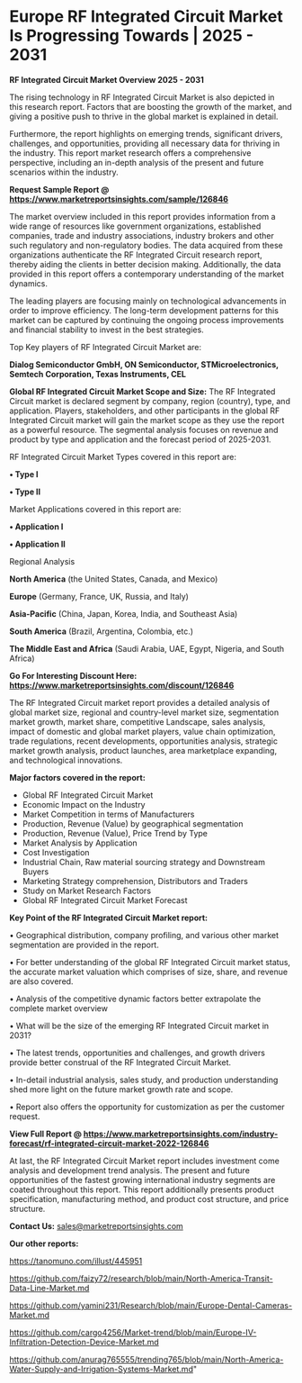 # Europe RF Integrated Circuit Market Is Progressing Towards | 2025 - 2031

<Strong> RF Integrated Circuit Market Overview 2025 - 2031</strong>

The rising technology in RF Integrated Circuit Market is also depicted in this research report. Factors that are boosting the growth of the market, and giving a positive push to thrive in the global market is explained in detail.

Furthermore, the report highlights on emerging trends, significant drivers, challenges, and opportunities, providing all necessary data for thriving in the industry. This report market research offers a comprehensive perspective, including an in-depth analysis of the present and future scenarios within the industry.

<strong>Request Sample Report @ <a href=https://www.marketreportsinsights.com/sample/126846>https://www.marketreportsinsights.com/sample/126846</a></strong>

The market overview included in this report provides information from a wide range of resources like government organizations, established companies, trade and industry associations, industry brokers and other such regulatory and non-regulatory bodies. The data acquired from these organizations authenticate the RF Integrated Circuit research report, thereby aiding the clients in better decision making. Additionally, the data provided in this report offers a contemporary understanding of the market dynamics.

The leading players are focusing mainly on technological advancements in order to improve efficiency. The long-term development patterns for this market can be captured by continuing the ongoing process improvements and financial stability to invest in the best strategies.

Top Key players of RF Integrated Circuit Market are:

<strong>Dialog Semiconductor GmbH, ON Semiconductor, STMicroelectronics, Semtech Corporation, Texas Instruments, CEL</strong>

<strong><b>Global RF Integrated Circuit Market Scope and Size:</b></strong>
The RF Integrated Circuit market is declared segment by company, region (country), type, and application. Players, stakeholders, and other participants in the global RF Integrated Circuit market will gain the market scope as they use the report as a powerful resource. The segmental analysis focuses on revenue and product by type and application and the forecast period of 2025-2031.

RF Integrated Circuit Market Types covered in this report are:

<strong>• Type I

• Type II</strong>

Market Applications covered in this report are:

<strong>• Application I

• Application II</strong> 

Regional Analysis

<strong>North America</strong> (the United States, Canada, and Mexico)

<strong>Europe</strong> (Germany, France, UK, Russia, and Italy)

<strong>Asia-Pacific</strong> (China, Japan, Korea, India, and Southeast Asia)

<strong>South America</strong> (Brazil, Argentina, Colombia, etc.)

<strong>The Middle East and Africa</strong> (Saudi Arabia, UAE, Egypt, Nigeria, and South Africa)

<strong>Go For Interesting Discount Here: <a href=https://www.marketreportsinsights.com/discount/126846>https://www.marketreportsinsights.com/discount/126846</a></strong>

The RF Integrated Circuit market report provides a detailed analysis of global market size, regional and country-level market size, segmentation market growth, market share, competitive Landscape, sales analysis, impact of domestic and global market players, value chain optimization, trade regulations, recent developments, opportunities analysis, strategic market growth analysis, product launches, area marketplace expanding, and technological innovations.

<strong><b>Major factors covered in the report:</b></strong>
<ul>
  <li>Global RF Integrated Circuit Market </li>
  <li>Economic Impact on the Industry</li>
  <li>Market Competition in terms of Manufacturers</li>
  <li>Production, Revenue (Value) by geographical segmentation</li>
  <li>Production, Revenue (Value), Price Trend by Type</li>
  <li>Market Analysis by Application</li>
  <li>Cost Investigation</li>
  <li>Industrial Chain, Raw material sourcing strategy and Downstream Buyers</li>
  <li>Marketing Strategy comprehension, Distributors and Traders</li>
  <li>Study on Market Research Factors</li>
  <li>Global RF Integrated Circuit Market Forecast</li>
</ul>

<strong><b>Key Point of the RF Integrated Circuit Market report:</b></strong>

• Geographical distribution, company profiling, and various other market segmentation are provided in the report.

• For better understanding of the global RF Integrated Circuit market status, the accurate market valuation which comprises of size, share, and revenue are also covered.

• Analysis of the competitive dynamic factors better extrapolate the complete market overview

• What will be the size of the emerging RF Integrated Circuit market in 2031?

• The latest trends, opportunities and challenges, and growth drivers provide better construal of the RF Integrated Circuit Market.

• In-detail industrial analysis, sales study, and production understanding shed more light on the future market growth rate and scope.

• Report also offers the opportunity for customization as per the customer request.

<strong><b>View Full Report @ <a href=https://www.marketreportsinsights.com/industry-forecast/rf-integrated-circuit-market-2022-126846>https://www.marketreportsinsights.com/industry-forecast/rf-integrated-circuit-market-2022-126846</a></b></strong>


At last, the RF Integrated Circuit Market report includes investment come analysis and development trend analysis. The present and future opportunities of the fastest growing international industry segments are coated throughout this report. This report additionally presents product specification, manufacturing method, and product cost structure, and price structure.

<strong>Contact Us:</strong>
sales@marketreportsinsights.com

<strong>Our other reports:</strong>

<a href=https://tanomuno.com/illust/445951>https://tanomuno.com/illust/445951</a>

<a href=https://github.com/faizy72/research/blob/main/North-America-Transit-Data-Line-Market.md>https://github.com/faizy72/research/blob/main/North-America-Transit-Data-Line-Market.md</a>

<a href=https://github.com/yamini231/Research/blob/main/Europe-Dental-Cameras-Market.md>https://github.com/yamini231/Research/blob/main/Europe-Dental-Cameras-Market.md</a>

<a href=https://github.com/cargo4256/Market-trend/blob/main/Europe-IV-Infiltration-Detection-Device-Market.md>https://github.com/cargo4256/Market-trend/blob/main/Europe-IV-Infiltration-Detection-Device-Market.md</a>

<a href=https://github.com/anurag765555/trending765/blob/main/North-America-Water-Supply-and-Irrigation-Systems-Market.md>https://github.com/anurag765555/trending765/blob/main/North-America-Water-Supply-and-Irrigation-Systems-Market.md</a>"
